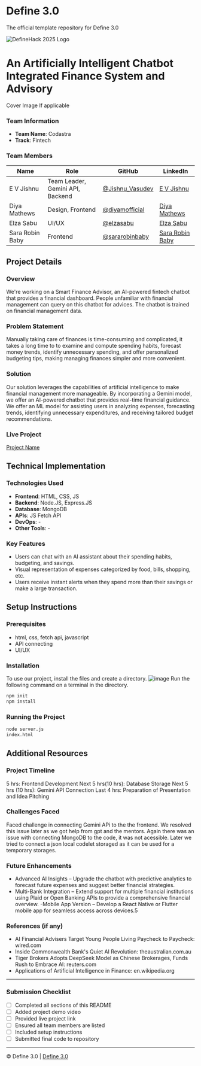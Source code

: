 
# Define 3.0
The official template repository for Define 3.0

![DefineHack 2025 Logo](https://github.com/user-attachments/assets/8173bc16-418e-4912-b500-c6427e4ba4b6)

# An Artificially Intelligent Chatbot Integrated Finance System and Advisory
 Cover Image  If applicable

### Team Information
- **Team Name**: Codastra
- **Track**: Fintech

### Team Members
| Name | Role | GitHub | LinkedIn |
|------|------|--------|----------|
| E V Jishnu | Team Leader, Gemini API, Backend | [@Jishnu_Vasudev](https://github.com/Jishnu_Vasudev) | [E V Jishnu](https://www.linkedin.com/in/jishnu-ev-367a60330) |
| Diya Mathews | Design, Frontend | [@diyamofficial](https://github.com/diyamofficial) | [Diya Mathews]() |
| Elza Sabu | UI/UX | [@elzasabu](https://github.com/elzasabu) | [Elza Sabu](https://www.linkedin.com/in/elza-sabu-a3z0l1e1) |
| Sara Robin Baby | Frontend | [@sararobinbaby](https://github.com/sararobinbaby) | [Sara Robin Baby](https://www.linkedin.com/in/sara-robin-baby-a54242292) |

## Project Details

### Overview
We're working on a Smart Finance Advisor, an AI-powered fintech chatbot that provides a financial dashboard. 
People unfamiliar with financial management can query on this chatbot for advices. The chatbot is trained on financial management data.

### Problem Statement
Manually taking care of finances is time-consuming and complicated, it takes a long time to to examine and compute spending habits, forecast money trends, identify unnecessary spending, and offer personalized budgeting tips, making managing finances simpler and more convenient.

### Solution
Our solution leverages the capabilities of artificial intelligence to make financial management more manageable. By incorporating a Gemini model, we offer an AI-powered chatbot that provides real-time financial guidance. We offer an ML model for assisting users in analyzing expenses, forecasting trends, identifying unnecessary expenditures, and receiving tailored budget recommendations.


### Live Project
[Project Name](https://your-project-url.com)

## Technical Implementation

### Technologies Used
- **Frontend**: HTML, CSS, JS
- **Backend**: Node.JS, Express.JS
- **Database**: MongoDB
- **APIs**: JS Fetch API
- **DevOps**: -
- **Other Tools**: -

### Key Features
- Users can chat with an AI assistant about their spending habits, budgeting, and savings.
- Visual representation of expenses categorized by food, bills, shopping, etc.
- Users receive instant alerts when they spend more than their savings or make a large transaction.

## Setup Instructions

### Prerequisites
- html, css, fetch api, javascript
- API connecting 
- UI/UX

### Installation 
To use our project, install the files and create a directory.
![image](https://github.com/user-attachments/assets/0b18a14f-b62a-41e2-8f1e-fe45168d98fe)
Run the following command on a terminal in the directory.
```bash
npm init
npm install
```

### Running the Project
```bash
node server.js
index.html
```

## Additional Resources

### Project Timeline
5 hrs: Frontend Development
Next 5 hrs(10 hrs): Database Storage
Next 5 hrs (10 hrs): Gemini API Connection
Last 4 hrs: Preparation of Presentation and Idea Pitching


### Challenges Faced
Faced challenge in connecting Gemini APi to the the frontend. We resolved this issue later as we got help from gpt and the mentors.
Again there was an issue with connecting MongoDB to the code, it was not acessible. Later we tried to connect a json local codelet storaged as it can be used for a temporary storages. 

### Future Enhancements
- Advanced AI Insights – Upgrade the chatbot with predictive analytics to forecast future expenses and suggest better financial strategies.
- Multi-Bank Integration – Extend support for multiple financial institutions using Plaid or Open Banking APIs to provide a comprehensive financial overview.
-Mobile App Version – Develop a React Native or Flutter mobile app for seamless access across devices.5

### References (if any)
- AI Financial Advisers Target Young People Living Paycheck to Paycheck: wired.com
- Inside Commonwealth Bank's Quiet AI Revolution: theaustralian.com.au
- Tiger Brokers Adopts DeepSeek Model as Chinese Brokerages, Funds Rush to Embrace AI: reuters.com
- Applications of Artificial Intelligence in Finance: en.wikipedia.org

---

### Submission Checklist
- [ ] Completed all sections of this README
- [ ] Added project demo video
- [ ] Provided live project link
- [ ] Ensured all team members are listed
- [ ] Included setup instructions
- [ ] Submitted final code to repository

---

© Define 3.0 | [Define 3.0](https://www.define3.xyz/)
